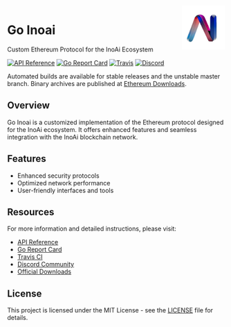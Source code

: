 <img src="./inoai-icon.png" align="right" width="100">

# Go Inoai

Custom Ethereum Protocol for the InoAi Ecosystem

[![API Reference](https://pkg.go.dev/badge/github.com/ethereum/go-ethereum)](https://pkg.go.dev/github.com/ethereum/go-ethereum?tab=doc)
[![Go Report Card](https://goreportcard.com/badge/github.com/ethereum/go-ethereum)](https://goreportcard.com/report/github.com/ethereum/go-ethereum)
[![Travis](https://app.travis-ci.com/ethereum/go-ethereum.svg?branch=master)](https://app.travis-ci.com/github/ethereum/go-ethereum)
[![Discord](https://img.shields.io/badge/discord-join%20chat-blue.svg)](https://discord.gg/nthXNEv)

Automated builds are available for stable releases and the unstable master branch. Binary archives are published at [Ethereum Downloads](https://geth.ethereum.org/downloads/).

## Overview

Go Inoai is a customized implementation of the Ethereum protocol designed for the InoAi ecosystem. It offers enhanced features and seamless integration with the InoAi blockchain network.

## Features

- Enhanced security protocols
- Optimized network performance
- User-friendly interfaces and tools

## Resources

For more information and detailed instructions, please visit:

- [API Reference](https://pkg.go.dev/github.com/ethereum/go-ethereum?tab=doc)
- [Go Report Card](https://goreportcard.com/report/github.com/ethereum/go-ethereum)
- [Travis CI](https://app.travis-ci.com/github/ethereum/go-ethereum)
- [Discord Community](https://discord.gg/nthXNEv)
- [Official Downloads](https://geth.ethereum.org/downloads/)

## License

This project is licensed under the MIT License - see the [LICENSE](LICENSE) file for details.

